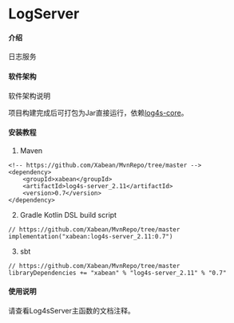 # LogServer

#### 介绍
日志服务

#### 软件架构
软件架构说明

项目构建完成后可打包为Jar直接运行，依赖[log4s-core](https://github.com/Xabean/MvnRepo/tree/master/xabean/log4s-core_2.11)。

#### 安装教程

1. Maven
```
<!-- https://github.com/Xabean/MvnRepo/tree/master -->
<dependency>
    <groupId>xabean</groupId>
    <artifactId>log4s-server_2.11</artifactId>
    <version>0.7</version>
</dependency>
```
2. Gradle Kotlin DSL build script
```
// https://github.com/Xabean/MvnRepo/tree/master
implementation("xabean:log4s-server_2.11:0.7")
```
3. sbt
```
// https://github.com/Xabean/MvnRepo/tree/master
libraryDependencies += "xabean" % "log4s-server_2.11" % "0.7"
```

#### 使用说明

请查看Log4sServer主函数的文档注释。
